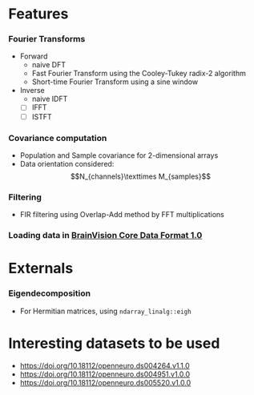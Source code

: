 # Features

### Fourier Transforms
- Forward
	- naive DFT
	- Fast Fourier Transform using the Cooley-Tukey radix-2 algorithm
	- Short-time Fourier Transform using a sine window
- Inverse
	- naive IDFT
    - [ ] IFFT
	- [ ] ISTFT

### Covariance computation
- Population and Sample covariance for 2-dimensional arrays
- Data orientation considered: $$N_{channels}\texttimes M_{samples}$$

### Filtering
- FIR filtering using Overlap-Add method by FFT multiplications

### Loading data in [BrainVision Core Data Format 1.0](https://www.brainproducts.com/support-resources/brainvision-core-data-format-1-0/)

# Externals

### Eigendecomposition
- For Hermitian matrices, using `ndarray_linalg::eigh`

# Interesting datasets to be used
- https://doi.org/10.18112/openneuro.ds004264.v1.1.0
- https://doi.org/10.18112/openneuro.ds004951.v1.0.0
- https://doi.org/10.18112/openneuro.ds005520.v1.0.0
